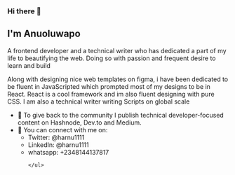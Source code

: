 ### Hi there 👋



<h2>I'm Anuoluwapo</h2>

<p>A frontend developer and a technical writer who has dedicated a part of my life to beautifying the web. Doing so with passion and frequent desire to learn and build</p>

<p> Along with designing nice web templates on figma, i have been dedicated to be fluent in JavaScripted which prompted most of my designs to be in React. React is a cool framework and im also fluent designing with pure CSS. I am also a technical writer writing Scripts on global scale </p>
  <ul>
  <li> 📝 To give back to the community I publish technical developer-focused content on Hashnode, Dev.to and Medium.



</li>
 <li>
  🚀 You can connect with me on:
  <ul>
    <li> Twitter: @harnu1111</li>
     <li>LinkedIn: @harnu1111</li>
   <li>whatsapp: +2348144137817</li>

   
    </ul>
  </li>
 
